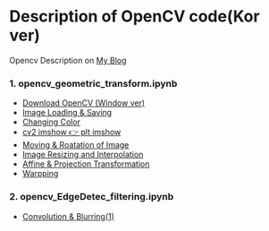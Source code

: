 # Description of OpenCV code(Kor ver)

Opencv Description on <a href = 'https://bigdata-analyst.tistory.com/category/OpenCV'> My Blog </a>

### 1. opencv_geometric_transform.ipynb
  -  <a href = 'https://bigdata-analyst.tistory.com/131?category=881359'> Download OpenCV (Window ver) </a>
  -  <a href = 'https://bigdata-analyst.tistory.com/133?category=881359'> Image Loading & Saving </a>
  -  <a href = 'https://bigdata-analyst.tistory.com/134?category=881359'> Changing Color </a>
  -  <a href = 'https://bigdata-analyst.tistory.com/135?category=881359'> cv2 imshow 👉 plt imshow </a>
  -  <a href = 'https://bigdata-analyst.tistory.com/204'> Moving & Roatation of Image </a>
  -  <a href = 'https://bigdata-analyst.tistory.com/205'> Image Resizing and Interpolation </a>
  -  <a href = 'https://bigdata-analyst.tistory.com/206'> Affine & Projection Transformation </a>
  -  <a href = 'https://bigdata-analyst.tistory.com/207'> Warpping </a>
### 2. opencv_EdgeDetec_filtering.ipynb
  - <a href = 'https://bigdata-analyst.tistory.com/224'> Convolution & Blurring(1) </a>
